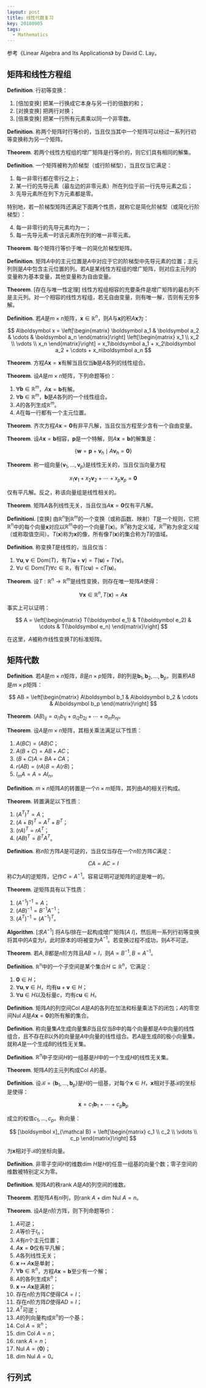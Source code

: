 ```yaml
---
layout: post
title: 线性代数复习
key: 20180905
tags:
  - Mathematics
---
```


参考《Linear Algebra and Its Applications》 by David C. Lay。

<!--more-->

## 矩阵和线性方程组

**Definition**. 行初等变换：

1. [倍加变换] 把某一行换成它本身与另一行的倍数的和；
2. [对换变换] 把两行对换；
3. [倍乘变换] 把某一行所有元素乘以同一个非零数。

**Definition**. 称两个矩阵时行等价的，当且仅当其中一个矩阵可以经过一系列行初等变换称为另一个矩阵。

**Theorem**. 若两个线性方程组的增广矩阵是行等价的，则它们具有相同的解集。

**Definition**. 一个矩阵被称为阶梯型（或行阶梯型），当且仅当它满足：

1. 每一非零行都在零行之上；
2. 某一行的先导元素（最左边的非零元素）所在列位于前一行先导元素之后；
3. 先导元素所在列下方元素都是零。

特别地，若一阶梯型矩阵还满足下面两个性质，就称它是简化阶梯型（或简化行阶梯型）：

4. 每一非零行的先导元素均为一；
5. 每一先导元素一时该元素所在列的唯一非零元素。

**Theorem**. 每个矩阵行等价于唯一的简化阶梯型矩阵。

**Definition**. 矩阵$A$中的主元位置是$A$中对应于它的阶梯型中先导元素的位置；主元列则是$A$中包含主元位置的列。若$A$是某线性方程组的增广矩阵，则对应主元列的变量称为基本变量，其他变量称为自由变量。

**Theorem**. [存在与唯一性定理] 线性方程组相容的充要条件是增广矩阵的最右列不是主元列。对一个相容的线性方程组，若无自由变量，则有唯一解，否则有无穷多解。

**Definition**. 若$A$是$m\times n$矩阵，$\boldsymbol x \in \mathbb R^n$，则$A$与$\boldsymbol x$的积$A\boldsymbol x$为：

$$
A\boldsymbol x =
\left[\begin{matrix}
    \boldsymbol a_1 & \boldsymbol a_2 & \cdots & \boldsymbol a_n
\end{matrix}\right]
\left[\begin{matrix}
    x_1 \\ x_2 \\ \vdots \\ x_n
\end{matrix}\right]
= x_1\boldsymbol a_1 + x_2\boldsymbol a_2 + \cdots + x_n\boldsymbol a_n
$$

**Theorem**. 方程$A\boldsymbol x = \boldsymbol x$有解当且仅当$\boldsymbol b$是$A$各列的线性组合。

**Theorem**. 设$A$是$m\times n$矩阵，下列命题等价：

1. $\forall \boldsymbol b \in \mathbb R^m$，$A\boldsymbol x = \boldsymbol b$有解。
2. $\forall \boldsymbol b \in \mathbb R^m$，$\boldsymbol b$是$A$各列的一个线性组合。
3. $A$的各列生成$\mathbb R^m$。
4. $A$在每一行都有一个主元位置。

**Theorem**. 齐次方程$A\boldsymbol x = \boldsymbol 0$有非平凡解，当且仅当方程至少含有一个自由变量。

**Theorem**. 设$A\boldsymbol x = \boldsymbol b$相容，$\boldsymbol p$是一个特解，则$A\boldsymbol x = \boldsymbol b$的解集是：

$$
\{\boldsymbol w = \boldsymbol p + \boldsymbol v_h \mid A\boldsymbol v_h = \boldsymbol 0\}
$$

**Theorem**. 称一组向量$\{\boldsymbol v_1, \ldots, \boldsymbol v_p\}$是线性无关的，当且仅当向量方程

$$
x_1\boldsymbol v_1 + x_2\boldsymbol v_2 + \cdots + x_p\boldsymbol v_p = \boldsymbol 0
$$

仅有平凡解。反之，称该向量组是线性相关的。

**Theorem**. 矩阵$A$各列线性无关，当且仅当$A\boldsymbol x = \boldsymbol 0$仅有平凡解。

**Definitioni**. [变换] 由$\mathbb R^n$到$\mathbb R^m$的一个变换（或称函数、映射）$T$是一个规则，它把$\mathbb R^n$中的每个向量$\boldsymbol x$对应以$\mathbb R^m$中的一个向量$T(\boldsymbol x)$。$\mathbb R^n$称为定义域，$\mathbb R^m$称为余定义域（或称取值空间）。$T(\boldsymbol x)$称为$\boldsymbol x$的像，所有像$T(\boldsymbol x)$的集合称为$T$的值域。

**Definition**. 称变换$T$是线性的，当且仅当：

1. $\forall \boldsymbol u, \boldsymbol v \in \mathrm{Dom}(T)$，有$T(\boldsymbol u + \boldsymbol v) = T(\boldsymbol u) + T(\boldsymbol v)$。
2. $\forall u \in \mathrm{Dom}(T) \forall c \in \mathbb R$，有$T(c\boldsymbol u) = cT(\boldsymbol u)$。

**Theorem**. 设$T: \mathbb R^n \to \mathbb R^m$是线性变换，则存在唯一矩阵$A$使得：

$$
\forall \boldsymbol x \in \mathbb R^n, T(\boldsymbol x) = A\boldsymbol x
$$

事实上可以证明：

$$
A =
\left[\begin{matrix}
    T(\boldsymbol e_1) & T(\boldsymbol e_2) & \cdots & T(\boldsymbol e_n)
\end{matrix}\right]
$$

在这里，$A$被称作线性变换$T$的标准矩阵。

## 矩阵代数

**Definition**. 若$A$是$m\times n$矩阵，$B$是$n \times p$矩阵，$B$的列是$\boldsymbol b_1, \boldsymbol b_2, \ldots, \boldsymbol b_p$，则乘积$AB$是$m\times p$矩阵：

$$
AB = \left[\begin{matrix}
    A\boldsymbol b_1 & A\boldsymbol b_2 & \cdots & A\boldsymbol b_p
\end{matrix}\right]
$$

**Theorem**. $(AB)_{ij} = a_{i1}b_{1j} + a_{i2}b_{2j} + \cdots + a_{in}b_{nj}$。

**Theorem**. 设$A$是$m \times n$矩阵，其相关乘法满足以下性质：

1. $A(BC) = (AB)C$；
2. $A(B + C) = AB + AC$；
3. $(B + C)A = BA + CA$；
4. $r(AB) = (rA)B = A(rB)$；
5. $I_mA = A = AI_n$。

**Definition**. $m \times n$矩阵$A$的转置是一个$n \times m$矩阵，其列由$A$的相关行构成。

**Theorem**. 转置满足以下性质：

1. $(A^T)^T = A$；
2. $(A + B)^T = A^T + B^T$；
3. $(rA)^T = rA^T$；
4. $(AB)^T = B^TA^T$。

**Definition**. 称$n$阶方阵$A$是可逆的，当且仅当存在一个$n$阶方阵$C$满足：

$$
CA = AC = I
$$

称$C$为$A$的逆矩阵，记作$C = A^{-1}$。容易证明可逆矩阵的逆是唯一的。

**Theorem**. 逆矩阵具有以下性质：

1. $(A^{-1})^{-1} = A$；
2. $(AB)^{-1} = B^{-1}A^{-1}$；
3. $(A^T)^{-1} = (A^{-1})^T$。

**Algorithm**. [求$A^{-1}$] 将$A$与$I$排在一起构成增广矩阵$[A~I]$，然后用一系列行初等变换将其中的$A$变为$I$，此时原本的$I$将被变为$A^{-1}$。若变换过程不成功，则$A$不可逆。

**Theorem**. 若$A, B​$都是$n​$阶方阵且$AB = I​$，则$A = B^{-1}, B = A^{-1}​$。

**Definition**. $\mathbb R^n$中的一个子空间是某个集合$H \subseteq \mathbb R^n$，它满足：

1. $\boldsymbol 0 \in H$；
2. $\forall \boldsymbol u, \boldsymbol v \in H$，均有$\boldsymbol u + \boldsymbol v \in H$；
3. $\forall \boldsymbol u \in H$以及标量$c$，均有$c\boldsymbol u \in H$。

**Definition**. 矩阵$A$的列空间$\mathrm{Col}~A$是$A$的各列在加法和标量乘法下的闭包；$A$的零空间$\mathrm{Nul}~A$是$A\boldsymbol x = \boldsymbol 0$的所有解的集合。

**Definition**. 称向量集$A$生成向量集$B$当且仅当$B$中的每个向量都是$A$中向量的线性组合，且不存在$B$以外的向量是$A$中向量的线性组合。若$A$是生成$B$的极小向量集，就称$A$是一个生成$B$的线性无关集。

**Definition**. $\mathbb R^n$中子空间$H$的一组基是$H$中的一个生成$H$的线性无关集。

**Theorem**. 矩阵$A$的主元列构成$\mathrm{Col}~A$的基。

**Definition**. 设$\mathcal B = \{\boldsymbol b_1, \ldots, \boldsymbol b_p\}$是$H$的一组基，对每个$\boldsymbol x \in H$，$\boldsymbol x$相对于基$\mathcal B$的坐标是使得：

$$
\boldsymbol x = c_1\boldsymbol b_1 + \cdots + c_p\boldsymbol b_p
$$

成立的权值$c_1, \ldots, c_p$。称向量：

$$
[\boldsymbol x]_{\mathcal B} = \left[\begin{matrix}
    c_1 \\ c_2 \\ \vdots \\ c_p
\end{matrix}\right]
$$

为$\boldsymbol x$相对于$\mathcal B$的坐标向量。

**Definition**. 非零子空间$H$的维数$\mathrm{dim}~H$是$H$的任意一组基的向量个数；零子空间的维数被特别定义为零。

**Definition**. 矩阵$A$的秩$\mathrm{rank}~A$是$A$的列空间的维数。

**Theorem**. 若矩阵$A$有$n$l列，则$\mathrm{rank}~A + \mathrm{dim}~\mathrm{Nul}~A = n$。

**Theorem**. 设$A$是$n$阶方阵，则下列命题等价：

1. $A$可逆；
2. $A$等价于$I_n$；
3. $A$有$n$个主元位置；
4. $A\boldsymbol x = \boldsymbol 0$仅有平凡解；
5. $A​$各列线性无关；
6. $\boldsymbol x \mapsto A\boldsymbol x$是单射；
7. $\forall \boldsymbol b \in \mathbb R^n$，方程$A\boldsymbol x = \boldsymbol b$至少有一个解；
8. $A$的各列生成$\mathbb R^n$；
9. $\boldsymbol x \mapsto A\boldsymbol x$是满射；
10. 存在$n$阶方阵$C$使得$CA = I$；
11. 存在$n$阶方阵$D$使得$AD = I$；
12. $A^T$可逆；
13. $A$的列向量构成$\mathbb R^n$的一个基；
14. $\mathrm{Col}~A = \mathbb R^n$；
15. $\mathrm{dim}~\mathrm{Col}~A = n$；
16. $\mathrm{rank}~A = n$；
17. $\mathrm{Nul}~A = \{\boldsymbol 0\}$；
18. $\mathrm{dim}~\mathrm{Nul}~A = 0$。

## 行列式


